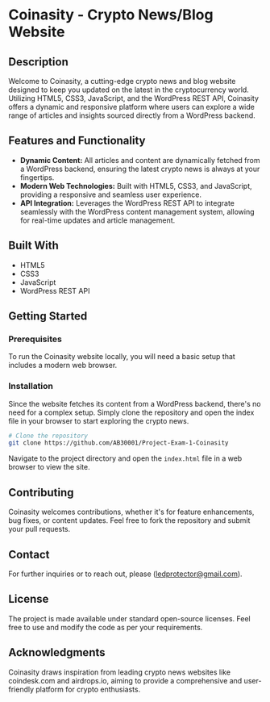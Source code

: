 # Coinasity - Crypto News/Blog Website

## Description

Welcome to Coinasity, a cutting-edge crypto news and blog website designed to keep you updated on the latest in the cryptocurrency world. Utilizing HTML5, CSS3, JavaScript, and the WordPress REST API, Coinasity offers a dynamic and responsive platform where users can explore a wide range of articles and insights sourced directly from a WordPress backend.

## Features and Functionality

- **Dynamic Content:** All articles and content are dynamically fetched from a WordPress backend, ensuring the latest crypto news is always at your fingertips.
- **Modern Web Technologies:** Built with HTML5, CSS3, and JavaScript, providing a responsive and seamless user experience.
- **API Integration:** Leverages the WordPress REST API to integrate seamlessly with the WordPress content management system, allowing for real-time updates and article management.

## Built With

- HTML5
- CSS3
- JavaScript
- WordPress REST API

## Getting Started

### Prerequisites

To run the Coinasity website locally, you will need a basic setup that includes a modern web browser.

### Installation

Since the website fetches its content from a WordPress backend, there's no need for a complex setup. Simply clone the repository and open the index file in your browser to start exploring the crypto news.

```bash
# Clone the repository
git clone https://github.com/AB30001/Project-Exam-1-Coinasity
```

Navigate to the project directory and open the `index.html` file in a web browser to view the site.

## Contributing

Coinasity welcomes contributions, whether it's for feature enhancements, bug fixes, or content updates. Feel free to fork the repository and submit your pull requests.

## Contact

For further inquiries or to reach out, please (ledprotector@gmail.com).

## License

The project is made available under standard open-source licenses. Feel free to use and modify the code as per your requirements.

## Acknowledgments

Coinasity draws inspiration from leading crypto news websites like coindesk.com and airdrops.io, aiming to provide a comprehensive and user-friendly platform for crypto enthusiasts.
